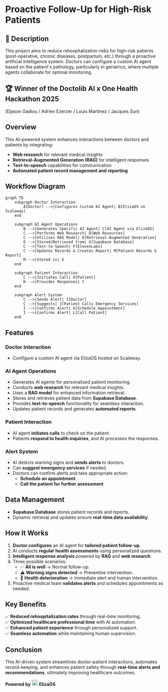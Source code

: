 # Proactive Follow-Up for High-Risk Patients

## 📌 Description
This project aims to reduce rehospitalization risks for high-risk patients (post-operative, chronic diseases, postpartum, etc.) through a proactive artificial intelligence system. Doctors can configure a custom AI agent based on the patient's pathology, particularly in geriatrics, where multiple agents collaborate for optimal monitoring.

## 🏆 **Winner of the Doctolib AI x One Health Hackathon 2025**
(Djason Gadiou / Adrien Ezerzer / Louis Martinez / Jacques Sun)

## Overview
This AI-powered system enhances interactions between doctors and patients by integrating:
- **Web research** for relevant medical insights
- **Retrieval-Augmented Generation (RAG)** for intelligent responses
- **Text-to-speech** capabilities for communication
- **Automated patient record management and reporting**

## Workflow Diagram
```mermaid
graph TD
    subgraph Doctor Interaction
        A[Doctor] -->|Configures Custom AI Agent| B[ElizaOS on Scaleway]
    end

    subgraph AI Agent Operations
        B -->|Generates Specific AI Agent| C[AI Agent via ElizaOS]
        C -->|Performs Web Research| D[Web Resources]
        C -->|Utilizes RAG Model| E[Retrieval-Augmented Generation]
        E -->|Stored/Retrieved from| G[Supabase Database]
        C -->|Text-to-Speech| F[ElevenLabs]
        C -->|Updates Records & Creates Report| M[Patient Records & Report]
        M -->|Stored in| G
    end

    subgraph Patient Interaction
        C -->|Initiates Call| H[Patient]
        H -->|Provides Responses| C
    end

    subgraph Alert System
        C -->|Sends Alert| I[Doctor]
        C -->|Suggests| J[Patient Calls Emergency Services]
        I -->|Confirms Alert| K[Schedule Appointment]
        I -->|Confirms Alert| L[Call Patient]
    end
```

## Features
### **Doctor Interaction**
- Configure a custom AI agent via ElizaOS hosted on Scaleway.

### **AI Agent Operations**
- Generates AI agents for personalized patient monitoring.
- Conducts **web research** for relevant medical insights.
- Uses a **RAG model** for enhanced information retrieval.
- Stores and retrieves patient data from **Supabase Database**.
- Provides **text-to-speech** functionality for seamless interaction.
- Updates patient records and generates **automated reports**.

### **Patient Interaction**
- AI agent **initiates calls** to check on the patient.
- Patients **respond to health inquiries**, and AI processes the responses.

### **Alert System**
- AI detects warning signs and **sends alerts** to doctors.
- Can **suggest emergency services** if needed.
- Doctors can confirm alerts and take appropriate action:
  - **Schedule an appointment**
  - **Call the patient for further assessment**

## Data Management
- **Supabase Database** stores patient records and reports.
- Dynamic retrieval and updates ensure **real-time data availability**.

## How It Works
1. **Doctor configures** an AI agent for **tailored patient follow-up**.
2. AI conducts **regular health assessments** using personalized questions.
3. **Intelligent response analysis** powered by **RAG** and **web research**.
4. Three possible scenarios:
   - ✅ **All is well** → Normal follow-up.
   - ⚠️ **Warning signs detected** → Preventive intervention.
   - 🚨 **Health deterioration** → Immediate alert and human intervention.
5. Proactive medical team **validates alerts** and schedules appointments as needed.

## Key Benefits
✅ **Reduced rehospitalization rates** through real-time monitoring. \
✅ **Optimized healthcare professional time** with AI automation. \
✅ **Enhanced patient experience** through personalized support. \
✅ **Seamless automation** while maintaining human supervision.

## Conclusion
This AI-driven system streamlines doctor-patient interactions, automates record-keeping, and enhances patient safety through **real-time alerts and recommendations**, ultimately improving healthcare outcomes.

**Powered by <img src="https://github.com/user-attachments/assets/a19c37cf-fbe7-421b-afeb-01dc37739136" height="20" /> ElizaOS**
